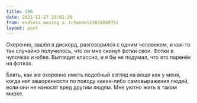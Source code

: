 ```yaml
---
title: 196
date: 2021-11-27 23:01:26
from: endless шизing ⍼ (channel1162404975)
layout: post
---
```


Охеренно, зашёл в дискорд, разговорился с одним человеком, и как-то так случайно получилось, что он мне скинул фотки свои.
Фотки в чулочках и юбке. Выглядит классно, и я бы не подумал, что это паренёк на фотках.

Блять, как же охеренно иметь подобный взгляд на вещи как у меня, когда нет зашоренности по поводу каких-либо самовыражения людей, если они не наносят вред другим людям. Мне уютно жить в таком мирке.
